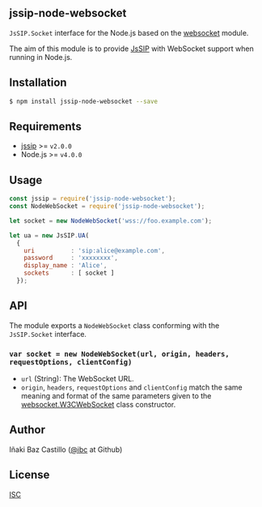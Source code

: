 ## jssip-node-websocket

`JsSIP.Socket` interface for the Node.js based on the [websocket](https://www.npmjs.com/package/websocket) module.

The aim of this module is to provide [JsSIP](http://jssip.net) with WebSocket support when running in Node.js.


## Installation

```bash
$ npm install jssip-node-websocket --save
```


## Requirements

* [jssip](http://jssip.net) >= `v2.0.0`
* Node.js >= `v4.0.0`


## Usage

```javascript
const jssip = require('jssip-node-websocket');
const NodeWebSocket = require('jssip-node-websocket');

let socket = new NodeWebSocket('wss://foo.example.com');

let ua = new JsSIP.UA(
  {
    uri          : 'sip:alice@example.com',
    password     : 'xxxxxxxx',
    display_name : 'Alice',
    sockets      : [ socket ]
  });
```


## API

The module exports a `NodeWebSocket` class conforming with the `JsSIP.Socket` interface.


### `var socket = new NodeWebSocket(url, origin, headers, requestOptions, clientConfig)`

* `url` (String): The WebSocket URL.
* `origin`, `headers`, `requestOptions` and `clientConfig` match the same meaning and format of the same parameters given to the [websocket.W3CWebSocket](https://github.com/theturtle32/WebSocket-Node/blob/08fc659153f9f77744b97e5db307278a580c105c/docs/W3CWebSocket.md) class constructor.


## Author

Iñaki Baz Castillo ([@ibc](https://github.com/ibc/) at Github)


## License

[ISC](./LICENSE)
